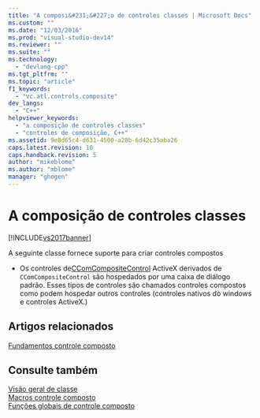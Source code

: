 ```yaml
---
title: "A composi&#231;&#227;o de controles classes | Microsoft Docs"
ms.custom: ""
ms.date: "12/03/2016"
ms.prod: "visual-studio-dev14"
ms.reviewer: ""
ms.suite: ""
ms.technology: 
  - "devlang-cpp"
ms.tgt_pltfrm: ""
ms.topic: "article"
f1_keywords: 
  - "vc.atl.controls.composite"
dev_langs: 
  - "C++"
helpviewer_keywords: 
  - "a composição de controles classes"
  - "controles de composição, C++"
ms.assetid: 9e8d65c4-d631-4500-a28b-6d42c35aba26
caps.latest.revision: 10
caps.handback.revision: 5
author: "mikeblome"
ms.author: "mblome"
manager: "ghogen"
---
```

# A composi&#231;&#227;o de controles classes
[!INCLUDE[vs2017banner](../assembler/inline/includes/vs2017banner.md)]

A seguinte classe fornece suporte para criar controles compostos  
  
-   Os controles de[CComCompositeControl](../atl/reference/ccomcompositecontrol-class.md) ActiveX derivados de `CComCompositeControl` são hospedados por uma caixa de diálogo padrão.  Esses tipos de controles são chamados controles compostos como podem hospedar outros controles \(controles nativos do windows e controles ActiveX.\)  
  
## Artigos relacionados  
 [Fundamentos controle composto](../Topic/ATL%20Composite%20Control%20Fundamentals.md)  
  
## Consulte também  
 [Visão geral de classe](../atl/atl-class-overview.md)   
 [Macros controle composto](../atl/reference/composite-control-macros.md)   
 [Funções globais de controle composto](../atl/reference/composite-control-global-functions.md)
